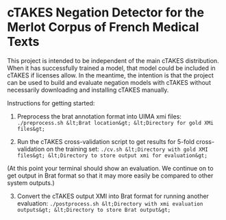 # cTAKES Negation Detector for the Merlot Corpus of French Medical Texts

This project is intended to be independent of the main cTAKES distribution. When
it has successfully trained a model, that model could be included in cTAKES if
licenses allow. In the meantime, the intention is that the project can be used
to build and evaluate negation models with cTAKES without necessarily downloading
and installing cTAKES manually.

Instructions for getting started:

1) Preprocess the brat annotation format into UIMA xmi files:
```./preprocess.sh &lt;Brat location&gt; &lt;Directory for gold XMi files&gt;```

2) Run the cTAKES cross-validation script to get results for 5-fold cross-validation on the training set:
```./cv.sh &lt;Directory with gold XMI files&gt; &lt;Directory to store output xmi for evaluation&gt;```

(At this point your terminal should show an evaluation. We continue on to get output in Brat format so that it may more easily be compared to other system outputs.)

3) Convert the cTAKES output XMI into Brat format for running another evaluation:
```./postprocess.sh &lt;Directory with xmi evaluation outputs&gt; &lt;Directory to store Brat output&gt;```


